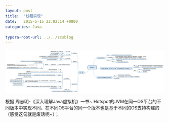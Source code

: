 ```yaml
---
layout: post
title:  "线程实现"
date:   2015-5-15 22:02:14 +0800
categories: Java

typora-root-url: ../../zcsblog
---
```


![img](/assets/Java/线程实现.jpg)

根据  周志明-《深入理解Java虚拟机》一书~
Hotspot的JVM在同一OS平台的不同版本中实现不同，在不同OS平台的同一个版本也是基于不同的OS支持构建的（感觉这句就是废话呢~）；